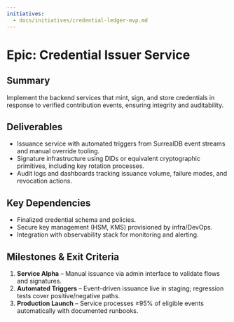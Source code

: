 ```yaml
---
initiatives:
  - docs/initiatives/credential-ledger-mvp.md
---
```


# Epic: Credential Issuer Service

## Summary
Implement the backend services that mint, sign, and store credentials in response to verified contribution events, ensuring integrity and auditability.

## Deliverables
- Issuance service with automated triggers from SurrealDB event streams and manual override tooling.
- Signature infrastructure using DIDs or equivalent cryptographic primitives, including key rotation processes.
- Audit logs and dashboards tracking issuance volume, failure modes, and revocation actions.

## Key Dependencies
- Finalized credential schema and policies.
- Secure key management (HSM, KMS) provisioned by infra/DevOps.
- Integration with observability stack for monitoring and alerting.

## Milestones & Exit Criteria
1. **Service Alpha** – Manual issuance via admin interface to validate flows and signatures.
2. **Automated Triggers** – Event-driven issuance live in staging; regression tests cover positive/negative paths.
3. **Production Launch** – Service processes ≥95% of eligible events automatically with documented runbooks.
